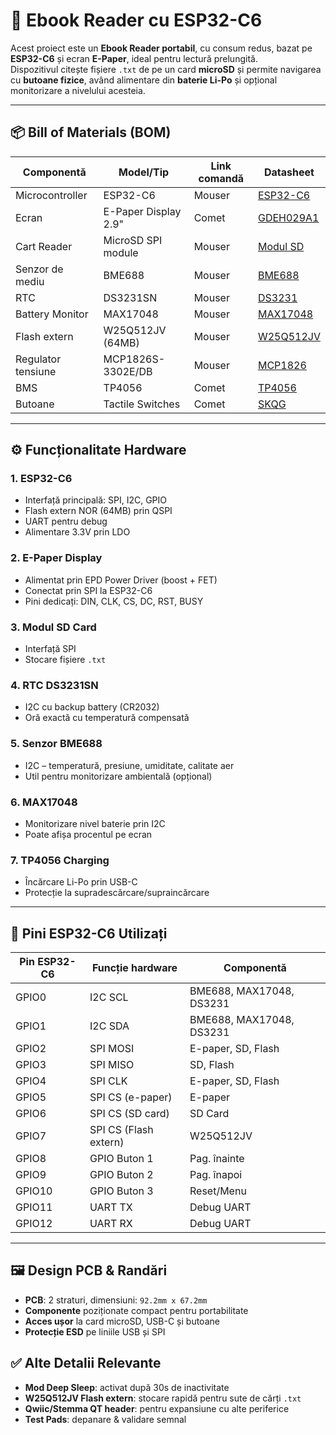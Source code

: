 # 📘 Ebook Reader cu ESP32-C6

Acest proiect este un **Ebook Reader portabil**, cu consum redus, bazat pe **ESP32-C6** și ecran **E-Paper**, ideal pentru lectură prelungită.  
Dispozitivul citește fișiere `.txt` de pe un card **microSD** și permite navigarea cu **butoane fizice**, având alimentare din **baterie Li-Po** și opțional monitorizare a nivelului acesteia.

---

## 📦 Bill of Materials (BOM)

| Componentă           | Model/Tip                  | Link comandă | Datasheet     |
|----------------------|----------------------------|--------------|----------------|
| Microcontroller      | ESP32-C6                   | Mouser       | [ESP32-C6](#)  |
| Ecran                | E-Paper Display 2.9"       | Comet        | [GDEH029A1](#) |
| Cart Reader          | MicroSD SPI module         | Mouser       | [Modul SD](#)  |
| Senzor de mediu      | BME688                     | Mouser       | [BME688](#)    |
| RTC                  | DS3231SN                   | Mouser       | [DS3231](#)    |
| Battery Monitor      | MAX17048                   | Mouser       | [MAX17048](#)  |
| Flash extern         | W25Q512JV (64MB)           | Mouser       | [W25Q512JV](#) |
| Regulator tensiune   | MCP1826S-3302E/DB          | Mouser       | [MCP1826](#)   |
| BMS                  | TP4056                     | Comet        | [TP4056](#)    |
| Butoane              | Tactile Switches           | Comet        | [SKQG](#)      |

---

## ⚙️ Funcționalitate Hardware

### 1. ESP32-C6
- Interfață principală: SPI, I2C, GPIO  
- Flash extern NOR (64MB) prin QSPI  
- UART pentru debug  
- Alimentare 3.3V prin LDO

### 2. E-Paper Display
- Alimentat prin EPD Power Driver (boost + FET)  
- Conectat prin SPI la ESP32-C6  
- Pini dedicați: DIN, CLK, CS, DC, RST, BUSY

### 3. Modul SD Card
- Interfață SPI  
- Stocare fișiere `.txt`

### 4. RTC DS3231SN
- I2C cu backup battery (CR2032)  
- Oră exactă cu temperatură compensată

### 5. Senzor BME688
- I2C – temperatură, presiune, umiditate, calitate aer  
- Util pentru monitorizare ambientală (opțional)

### 6. MAX17048
- Monitorizare nivel baterie prin I2C  
- Poate afișa procentul pe ecran

### 7. TP4056 Charging
- Încărcare Li-Po prin USB-C  
- Protecție la supradescărcare/supraincărcare

---

## 📌 Pini ESP32-C6 Utilizați

| Pin ESP32-C6 | Funcție hardware         | Componentă              |
|--------------|--------------------------|--------------------------|
| GPIO0        | I2C SCL                  | BME688, MAX17048, DS3231 |
| GPIO1        | I2C SDA                  | BME688, MAX17048, DS3231 |
| GPIO2        | SPI MOSI                | E-paper, SD, Flash       |
| GPIO3        | SPI MISO                | SD, Flash                |
| GPIO4        | SPI CLK                 | E-paper, SD, Flash       |
| GPIO5        | SPI CS (e-paper)        | E-paper                  |
| GPIO6        | SPI CS (SD card)        | SD Card                  |
| GPIO7        | SPI CS (Flash extern)   | W25Q512JV                |
| GPIO8        | GPIO Buton 1            | Pag. înainte             |
| GPIO9        | GPIO Buton 2            | Pag. înapoi              |
| GPIO10       | GPIO Buton 3            | Reset/Menu               |
| GPIO11       | UART TX                 | Debug UART               |
| GPIO12       | UART RX                 | Debug UART               |

---

## 🖼️ Design PCB & Randări

- **PCB**: 2 straturi, dimensiuni: `92.2mm x 67.2mm`  
- **Componente** poziționate compact pentru portabilitate  
- **Acces ușor** la card microSD, USB-C și butoane  
- **Protecție ESD** pe liniile USB și SPI  


## ✅ Alte Detalii Relevante

- **Mod Deep Sleep**: activat după 30s de inactivitate  
- **W25Q512JV Flash extern**: stocare rapidă pentru sute de cărți `.txt`  
- **Qwiic/Stemma QT header**: pentru expansiune cu alte periferice  
- **Test Pads**: depanare & validare semnal
